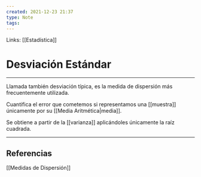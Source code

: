 ```yaml
---
created: 2021-12-23 21:37
type: Note
tags:
---
```


Links: [[Estadística]]

# Desviación Estándar
---

Llamada también desviación típica, es la medida de dispersión más frecuentemente utilizada.

Cuantifica el error que cometemos si representamos una [[muestra]] únicamente por su [[Media Aritmética|media]].

Se obtiene a partir de la [[varianza]] aplicándoles únicamente la raíz cuadrada.

---

## Referencias
[[Medidas de Dispersión]]